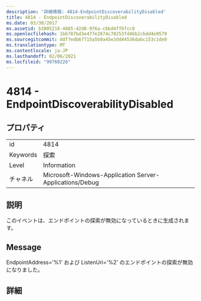 ```yaml
---
description: '詳細情報: 4814-EndpointDiscoverabilityDisabled'
title: 4814 - EndpointDiscoverabilityDisabled
ms.date: 03/30/2017
ms.assetid: b3805218-4865-42d8-976a-cbbd4ff6fcc8
ms.openlocfilehash: 1bb787bd3e477e2874c70253fd46b2cbdd4e9579
ms.sourcegitcommit: ddf7edb67715a5b9a45e3dd44536dabc153c1de0
ms.translationtype: MT
ms.contentlocale: ja-JP
ms.lasthandoff: 02/06/2021
ms.locfileid: "99760226"
---
```

# <a name="4814---endpointdiscoverabilitydisabled"></a>4814 - EndpointDiscoverabilityDisabled

## <a name="properties"></a>プロパティ  
  
|||  
|-|-|  
|id|4814|  
|Keywords|探索|  
|Level|Information|  
|チャネル|Microsoft-Windows-Application Server-Applications/Debug|  
  
## <a name="description"></a>説明  

 このイベントは、エンドポイントの探索が無効になっているときに生成されます。  
  
## <a name="message"></a>Message  

 EndpointAddress='%1' および ListenUri='%2' のエンドポイントの探索が無効になりました。  
  
## <a name="details"></a>詳細
